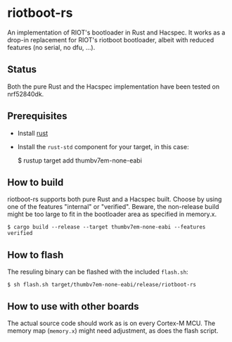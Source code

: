 # riotboot-rs

An implementation of RIOT's bootloader in Rust and Hacspec.
It works as a drop-in replacement for RIOT's riotboot bootloader, albeit with
reduced features (no serial, no dfu, ...).

## Status

Both the pure Rust and the Hacspec implementation have been tested on nrf52840dk.

## Prerequisites

- Install [rust](https://www.rust-lang.org/learn/get-started)

- Install the `rust-std` component for your target, in this case:

  $ rustup target add thumbv7em-none-eabi

## How to build

riotboot-rs supports both pure Rust and a Hacspec built. Choose by using one of the
features "internal" or "verified". Beware, the non-release build might be too large
to fit in the bootloader area as specified in memory.x.

    $ cargo build --release --target thumbv7em-none-eabi --features verified

## How to flash

The resuling binary can be flashed with the included `flash.sh`:

    $ sh flash.sh target/thumbv7em-none-eabi/release/riotboot-rs

## How to use with other boards

The actual source code should work as is on every Cortex-M MCU.
The memory map (`memory.x`) might need adjustment, as does the flash script.
